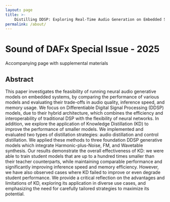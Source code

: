 ```yaml
---
layout: page
title: >-
    Distilling DDSP: Exploring Real-Time Audio Generation on Embedded Systems
permalink: /about/
---
```


#  Sound of DAFx Special Issue - 2025

Accompanying page with supplemental materials


## Abstract
This paper investigates the feasibility of running neural audio generative models on embedded systems, by comparing the performance of various models and evaluating their trade-offs in audio quality, inference speed, and memory usage. We focus on Differentiable Digital Signal Processing (DDSP) models, due to their hybrid architecture, which combines the efficiency and interoperability of traditional DSP with the flexibility of neural networks. In addition, we explore the application of Knowledge Distillation (KD) to improve the performance of smaller models. We implemented and evaluated two types of distillation strategies: audio distillation and control distillation. We applied these methods to three foundation DDSP generative models which integrate Harmonic-plus-Noise, FM, and Wavetable synthesis. Our results demonstrate the overall effectiveness of KD: we were able to train student models that are up to a hundred times smaller than their teacher counterparts, while maintaining comparable performance and significantly improving inference speed and memory efficiency. However, we have also observed cases where KD failed to improve or even degrade student performance. We provide a critical reflection on the advantages and limitations of KD, exploring its application in diverse use cases, and emphasizing the need for carefully tailored strategies to maximize its potential.
